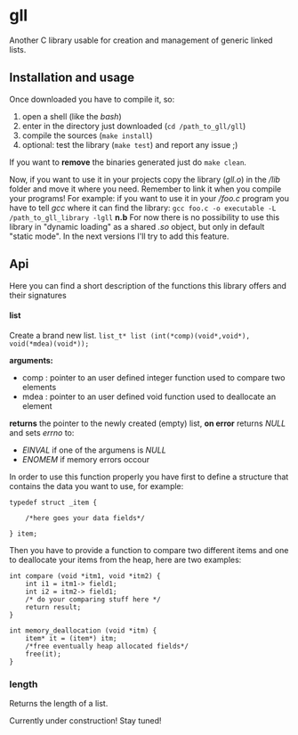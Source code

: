 # gll
Another C library usable for creation and management of generic linked lists.

## Installation and usage
Once downloaded you have to compile it, so:
1. open a shell (like the _bash_)
2. enter in the directory just downloaded (`cd /path_to_gll/gll`)
3. compile the sources (`make install`)
4. optional: test the library (`make test`) and report any issue ;)

If you want to __remove__ the binaries generated just do `make clean`.

Now, if you want to use it in your projects copy the library (_gll.o_) in the _/lib_ folder and move it where you need.
Remember to link it when you compile your programs! 
For example: if you want to use it in your _/foo.c_ program you have to tell _gcc_ where it can find the library:
```gcc foo.c -o executable -L /path_to_gll_library -lgll```
__n.b__ For now there is no possibility to use this library in "dynamic loading" as a shared _.so_ object, 
but only in default "static mode". In the next versions I'll try to add this feature.

## Api
Here you can find a short description of the functions this library offers and their signatures

#### list
Create a brand new list.
`list_t* list (int(*comp)(void*,void*), void(*mdea)(void*));`

__arguments:__
* comp : pointer to an user defined integer function used to compare two elements
* mdea : pointer to an user defined void function used to deallocate an element

__returns__ the pointer to the newly created (empty) list, __on error__ returns _NULL_ and sets _errno_ to:
* _EINVAL_ if one of the argumens is _NULL_
* _ENOMEM_ if memory errors occour

In order to use this function properly you have first to define a structure that contains the data you want to use,
for example:
```
typedef struct _item {

    /*here goes your data fields*/
    
} item;
```
Then you have to provide a function to compare two different items and one to deallocate your items from the heap, here are two examples:

```
int compare (void *itm1, void *itm2) {
    int i1 = itm1-> field1;
    int i2 = itm2-> field1;
    /* do your comparing stuff here */
    return result;
}
```

```
int memory_deallocation (void *itm) {
    item* it = (item*) itm;
    /*free eventually heap allocated fields*/
    free(it);
}
```

### length
Returns the length of a list.

Currently under construction! Stay tuned!
